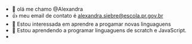 - 👋 olá me chamo @Alexandra
- 👍 meu email de contato é alexandra.siebre@escola.pr.gov.br
- 👀 Estou interessada em aprendre a progamar novas linguaguens
- 🌱 Estou aprendendo a programar linguaguens de scratch e JavaScript.
-

<!---
Alehsiebre/Alehsiebre is a ✨ special ✨ repository because its `README.md` (this file) appears on your GitHub profile.
You can click the Preview link to take a look at your changes.
--->
